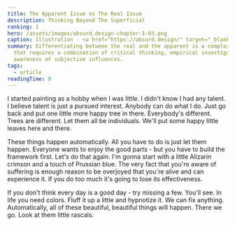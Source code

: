 ```yaml
---
title: The Apparent Issue vs The Real Issue
description: Thinking Beyond The Superficial
ranking: 1
hero: /assets/images/absurd.design-chapter-1-03.png
caption: Illustration - <a href="https://absurd.design/" target="_blank"> absurd.design</a>
summary: Differentiating between the real and the apparent is a complex process
  that requires a combination of critical thinking, empirical investigation, and
  awareness of subjective influences.
tags:
  - article
readingTime: 0
---
```


I started painting as a hobby when I was little. I didn't know I had any talent. I believe talent is just a pursued interest. Anybody can do what I do. Just go back and put one little more happy tree in there. Everybody's different. Trees are different. Let them all be individuals. We'll put some happy little leaves here and there.

These things happen automatically. All you have to do is just let them happen. Everyone wants to enjoy the good parts - but you have to build the framework first. Let's do that again. I'm gonna start with a little Alizarin crimson and a touch of Prussian blue. The very fact that you're aware of suffering is enough reason to be overjoyed that you're alive and can experience it. If you do too much it's going to lose its effectiveness.

If you don't think every day is a good day - try missing a few. You'll see. In life you need colors. Fluff it up a little and hypnotize it. We can fix anything. Automatically, all of these beautiful, beautiful things will happen. There we go. Look at them little rascals.
